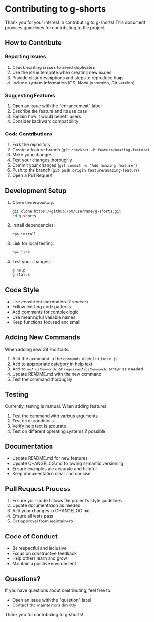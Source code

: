 # Contributing to g-shorts

Thank you for your interest in contributing to g-shorts! This document provides guidelines for contributing to the project.

## How to Contribute

### Reporting Issues

1. Check existing issues to avoid duplicates
2. Use the issue template when creating new issues
3. Provide clear descriptions and steps to reproduce bugs
4. Include system information (OS, Node.js version, Git version)

### Suggesting Features

1. Open an issue with the "enhancement" label
2. Describe the feature and its use case
3. Explain how it would benefit users
4. Consider backward compatibility

### Code Contributions

1. Fork the repository
2. Create a feature branch (`git checkout -b feature/amazing-feature`)
3. Make your changes
4. Test your changes thoroughly
5. Commit your changes (`git commit -m 'Add amazing feature'`)
6. Push to the branch (`git push origin feature/amazing-feature`)
7. Open a Pull Request

## Development Setup

1. Clone the repository:
   ```bash
   git clone https://github.com/username/g-shorts.git
   cd g-shorts
   ```

2. Install dependencies:
   ```bash
   npm install
   ```

3. Link for local testing:
   ```bash
   npm link
   ```

4. Test your changes:
   ```bash
   g help
   g status
   ```

## Code Style

- Use consistent indentation (2 spaces)
- Follow existing code patterns
- Add comments for complex logic
- Use meaningful variable names
- Keep functions focused and small

## Adding New Commands

When adding new Git shortcuts:

1. Add the command to the `commands` object in `index.js`
2. Add to appropriate category in help text
3. Add to `noArgsCommands` or `requiresArgsCommands` arrays as needed
4. Update README.md with the new command
5. Test the command thoroughly

## Testing

Currently, testing is manual. When adding features:

1. Test the command with various arguments
2. Test error conditions
3. Verify help text is accurate
4. Test on different operating systems if possible

## Documentation

- Update README.md for new features
- Update CHANGELOG.md following semantic versioning
- Ensure examples are accurate and helpful
- Keep documentation clear and concise

## Pull Request Process

1. Ensure your code follows the project's style guidelines
2. Update documentation as needed
3. Add your changes to CHANGELOG.md
4. Ensure all tests pass
5. Get approval from maintainers

## Code of Conduct

- Be respectful and inclusive
- Focus on constructive feedback
- Help others learn and grow
- Maintain a positive environment

## Questions?

If you have questions about contributing, feel free to:
- Open an issue with the "question" label
- Contact the maintainers directly

Thank you for contributing to g-shorts!